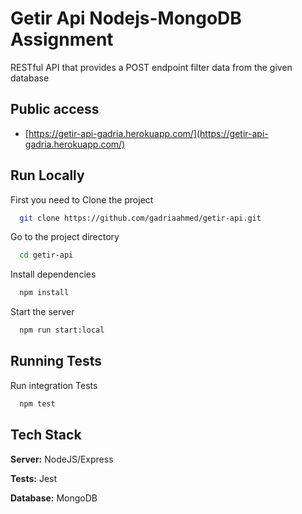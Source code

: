 # Getir Api Nodejs-MongoDB Assignment

RESTful API that provides a POST endpoint filter data from the given database 

## Public access

-   [https://getir-api-gadria.herokuapp.com/](https://getir-api-gadria.herokuapp.com/)

## Run Locally

First you need to Clone the project

```bash
  git clone https://github.com/gadriaahmed/getir-api.git
```

Go to the project directory 

```bash
  cd getir-api
```

Install dependencies

```bash
  npm install
```

Start the server

```bash
  npm run start:local
```

## Running Tests

Run integration Tests

```bash
  npm test
```

## Tech Stack

**Server:** NodeJS/Express

**Tests:** Jest

**Database:** MongoDB